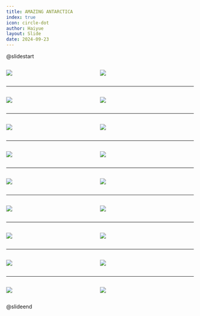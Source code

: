 ```yaml
---
title: AMAZING ANTARCTICA
index: true
icon: circle-dot
author: Haiyue
layout: Slide
date: 2024-09-23
---
```

 
@slidestart

<div style="display:flex">
<div style="flex:1">

![](https://raw.githubusercontent.com/yclord/reading/refs/heads/master/english/Level-P/AMAZING%20ANTARCTICA/001.webp)
</div>
<div style="flex:1">

![](https://raw.githubusercontent.com/yclord/reading/refs/heads/master/english/Level-P/AMAZING%20ANTARCTICA/002.webp)
</div>
</div>

---

<div style="display:flex">
<div style="flex:1">

![](https://raw.githubusercontent.com/yclord/reading/refs/heads/master/english/Level-P/AMAZING%20ANTARCTICA/003.webp)
</div>
<div style="flex:1">

![](https://raw.githubusercontent.com/yclord/reading/refs/heads/master/english/Level-P/AMAZING%20ANTARCTICA/004.webp)
</div>
</div>

---

<div style="display:flex">
<div style="flex:1">

![](https://raw.githubusercontent.com/yclord/reading/refs/heads/master/english/Level-P/AMAZING%20ANTARCTICA/005.webp)
</div>
<div style="flex:1">

![](https://raw.githubusercontent.com/yclord/reading/refs/heads/master/english/Level-P/AMAZING%20ANTARCTICA/006.webp)
</div>
</div>

---

<div style="display:flex">
<div style="flex:1">

![](https://raw.githubusercontent.com/yclord/reading/refs/heads/master/english/Level-P/AMAZING%20ANTARCTICA/007.webp)
</div>
<div style="flex:1">

![](https://raw.githubusercontent.com/yclord/reading/refs/heads/master/english/Level-P/AMAZING%20ANTARCTICA/008.webp)
</div>
</div>

---

<div style="display:flex">
<div style="flex:1">

![](https://raw.githubusercontent.com/yclord/reading/refs/heads/master/english/Level-P/AMAZING%20ANTARCTICA/009.webp)
</div>
<div style="flex:1">

![](https://raw.githubusercontent.com/yclord/reading/refs/heads/master/english/Level-P/AMAZING%20ANTARCTICA/010.webp)
</div>
</div>

---

<div style="display:flex">
<div style="flex:1">

![](https://raw.githubusercontent.com/yclord/reading/refs/heads/master/english/Level-P/AMAZING%20ANTARCTICA/011.webp)
</div>
<div style="flex:1">

![](https://raw.githubusercontent.com/yclord/reading/refs/heads/master/english/Level-P/AMAZING%20ANTARCTICA/012.webp)
</div>
</div>

---

<div style="display:flex">
<div style="flex:1">

![](https://raw.githubusercontent.com/yclord/reading/refs/heads/master/english/Level-P/AMAZING%20ANTARCTICA/013.webp)
</div>
<div style="flex:1">

![](https://raw.githubusercontent.com/yclord/reading/refs/heads/master/english/Level-P/AMAZING%20ANTARCTICA/014.webp)
</div>
</div>

---

<div style="display:flex">
<div style="flex:1">

![](https://raw.githubusercontent.com/yclord/reading/refs/heads/master/english/Level-P/AMAZING%20ANTARCTICA/015.webp)
</div>
<div style="flex:1">

![](https://raw.githubusercontent.com/yclord/reading/refs/heads/master/english/Level-P/AMAZING%20ANTARCTICA/016.webp)
</div>
</div>

---

<div style="display:flex">
<div style="flex:1">

![](https://raw.githubusercontent.com/yclord/reading/refs/heads/master/english/Level-P/AMAZING%20ANTARCTICA/017.webp)
</div>
<div style="flex:1">

![](https://raw.githubusercontent.com/yclord/reading/refs/heads/master/english/Level-P/AMAZING%20ANTARCTICA/018.webp)
</div>
</div>

@slideend